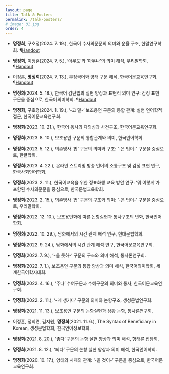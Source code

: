 ```yaml
---
layout: page
title: Talk & Posters
permalink: /talk-posters/
# image: 01.jpg
order: 4
---
```


* <b>명정희</b>, 구호정(2024. 7. 19.), 한국어 수사의문문의 의미와 운율 구조, 한말연구학회. ¶[Handout](https://jhmyeongkr.github.io/documents/%EB%AA%85%EC%A0%95%ED%9D%AC%20%EA%B5%AC%ED%98%B8%EC%A0%95(2024)%20%ED%95%9C%EB%A7%90%EC%97%B0%EA%B5%AC%ED%95%99%ED%9A%8C_%EC%88%98%EC%82%AC%EC%9D%98%EB%AC%B8%EB%AC%B8%EC%9D%98%EB%AF%B8%EC%99%80%EC%9A%B4%EC%9C%A8%EA%B5%AC%EC%A1%B0.pdf)

* <b>명정희</b>, 이정훈(2024. 7. 5.), ‘아무도’와 ‘아무나’의 의미 해석, 우리말학회. ¶[Handout](https://jhmyeongkr.github.io/documents/%EB%AA%85%EC%A0%95%ED%9D%AC%20%EC%9D%B4%EC%A0%95%ED%9B%88(2024)%20%EC%9A%B0%EB%A6%AC%EB%A7%90%ED%95%99%ED%9A%8C%EB%B0%9C%ED%91%9C%EB%AC%B8.pdf)

* 이정훈, <b>명정희</b>(2024. 7. 13.), 부정극어와 양태 구문 해석, 한국어문교육연구회. ¶[Handout](https://jhmyeongkr.github.io/documents/%EC%9D%B4%EC%A0%95%ED%9B%88%20%EB%AA%85%EC%A0%95%ED%9D%AC(2024)%20%EC%96%B4%EB%AC%B8%EA%B5%90%EC%9C%A1.pdf)

* <b>명정희</b>(2024. 5. 18.), 한국어 감탄법의 실현 양상과 표현적 의미 연구: 감정 표현 구문을 중심으로, 한국어의미학회. ¶[Handout](https://jhmyeongkr.github.io/documents/%EB%AA%85%EC%A0%95%ED%9D%AC(2024)%20%EA%B0%90%ED%83%84%EB%B2%95.pdf)

* <b>명정희</b>, 구호정(2024. 1. 19.), ‘-고 말-’ 보조용언 구문의 통합 관계: 실험 언어학적 접근, 한국어문교육연구회. 

* <b>명정희</b>(2023. 10. 21.), 한국어 동사의 다의성과 사건구조, 한국어문교육연구회. 

* <b>명정희</b>(2023. 8. 10.), 보조용언 구문의 통합관계와 의미, 한국언어학회. 

* <b>명정희</b>(2023. 5. 12.), 의존명사 ‘법’ 구문의 의미와 구조: ‘-은 법이-’ 구문을 중심으로, 한글학회.

* <b>명정희</b>(2023. 4. 22.), 온라인 스트리밍 방송 언어의 소통구조 및 감정 표현 연구, 한국사회언어학회.

* <b>명정희</b>(2023. 2. 11.), 한국어교육을 위한 정표화행 교육 방안 연구: ‘뭐 이렇게’가 포함된 수사의문문을 중심으로, 한국문법교육학회.

* <b>명정희</b>(2023. 2. 15.), 의존명사 ‘법’ 구문의 구조와 의미: ‘-은 법이-’ 구문을 중심으로, 우리말학회.

* <b>명정희</b>(2022. 12. 10.), 보조용언화에 따른 논항실현과 통사구조의 변화, 한국언어학회. 

* <b>명정희</b>(2022. 10. 29.), 담화에서의 시간 관계 해석 연구, 현대문법학회.

* <b>명정희</b>(2022. 9. 24.), 담화에서의 시간 관계 해석 연구, 한국어문교육연구회.

* <b>명정희</b>(2022. 7. 9.), ‘-을 듯하-’ 구문의 구조와 의미 해석, 통사론연구회.

* <b>명정희</b>(2022. 7. 1.), 보조용언 구문의 통합 양상과 의미 해석, 한국어의미학회, 세계한국어학자대회.

* <b>명정희</b>(2022. 4. 16.), ‘주다’ 수여구문과 수혜구문의 의미와 통사, 한국어문교육연구회.

* <b>명정희</b>(2022. 2. 11.), ‘-게 생기다’ 구문의 의미와 논항구조, 생성문법연구회.

* <b>명정희</b>(2021. 11. 13.), 보조용언 구문의 논항실현과 상황 논항, 통사론연구회.

* 이정훈, 정희련, 김지원, <b>명정희</b>(2021. 11. 6.), The Syntax of Beneficiary in Korean, 생성문법학회, 한국언어정보학회.

* <b>명정희</b>(2021. 8. 20.), ‘좋다’ 구문의 논항 실현 양상과 의미 해석, 형태론 집담회.

* <b>명정희</b>(2021. 8. 12.), ‘되다’ 구문의 논항 실현 양상과 의미 해석, 한국언어학회.

* <b>명정희</b>(2020. 10. 17.), 양태와 시제의 관계: ‘-을 것이-’ 구문을 중심으로, 한국어문교육연구회.
